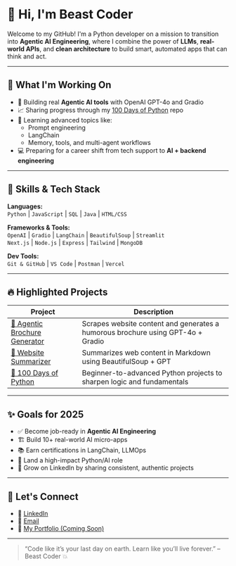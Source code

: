 # 👋 Hi, I'm Beast Coder

Welcome to my GitHub! I'm a Python developer on a mission to transition into **Agentic AI Engineering**, where I combine the power of **LLMs**, **real-world APIs**, and **clean architecture** to build smart, automated apps that can think and act.

---

## 🚀 What I'm Working On

- 🔧 Building real **Agentic AI tools** with OpenAI GPT-4o and Gradio  
- 📈 Sharing progress through my [100 Days of Python](https://github.com/YOUR_USERNAME/100-days-of-python) repo  
- 🧠 Learning advanced topics like:
  - Prompt engineering
  - LangChain
  - Memory, tools, and multi-agent workflows
- 💻 Preparing for a career shift from tech support to **AI + backend engineering**

---

## 🧠 Skills & Tech Stack

**Languages:**  
`Python` | `JavaScript` | `SQL` | `Java` | `HTML/CSS`

**Frameworks & Tools:**  
`OpenAI` | `Gradio` | `LangChain` | `BeautifulSoup` | `Streamlit`  
`Next.js` | `Node.js` | `Express` | `Tailwind` | `MongoDB`

**Dev Tools:**  
`Git & GitHub` | `VS Code` | `Postman` | `Vercel`

---

## 🔥 Highlighted Projects

| Project | Description |
|--------|-------------|
| [🧠 Agentic Brochure Generator](https://github.com/YOUR_USERNAME/agentic-ai-projects) | Scrapes website content and generates a humorous brochure using GPT-4o + Gradio |
| [📰 Website Summarizer](https://github.com/YOUR_USERNAME/agentic-ai-projects) | Summarizes web content in Markdown using BeautifulSoup + GPT |
| [🐍 100 Days of Python](https://github.com/YOUR_USERNAME/100-days-of-python) | Beginner-to-advanced Python projects to sharpen logic and fundamentals |

---

## ✨ Goals for 2025

- ✅ Become job-ready in **Agentic AI Engineering**  
- 🏗️ Build 10+ real-world AI micro-apps  
- 📚 Earn certifications in LangChain, LLMOps  
- 💼 Land a high-impact Python/AI role  
- 📢 Grow on LinkedIn by sharing consistent, authentic projects

---

## 💬 Let's Connect

- 🔗 [LinkedIn](https://linkedin.com/in/YOUR-NAME)
- 💌 [Email](mailto:your.email@example.com)
- 📁 [My Portfolio (Coming Soon)](https://your-website.com)

---

> “Code like it’s your last day on earth. Learn like you’ll live forever.” – Beast Coder 💥

<!---
AdityaSolanki2018/AdityaSolanki2018 is a ✨ special ✨ repository because its `README.md` (this file) appears on your GitHub profile.
You can click the Preview link to take a look at your changes.
--->
